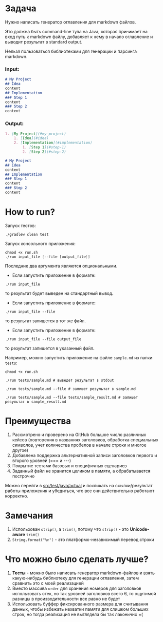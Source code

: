 # Задача

Нужно написать генератор оглавления для markdown файлов.

Это должна быть command-line тула на Java, которая принимает на вход путь к markdown файлу, добавляет к нему в начало оглавление и выводит результат в standard output.

Нельзя пользоваться библиотеками для генерации и парсинга markdown.

### Input:
```md
# My Project
## Idea
content
## Implementation
### Step 1
content
### Step 2
content
```
### Output:
```md
1. [My Project](#my-project)
    1. [Idea](#idea)
    2. [Implementation](#implementation)
        1. [Step 1](#step-1)
        2. [Step 2](#step-2)

# My Project
## Idea
content
## Implementation
### Step 1
content
### Step 2
content
```

# How to run?
Запуск тестов:
```shell
./gradlew clean test
```

Запуск консольного приложения:
```shell
chmod +x run.sh
./run input_file [--file [output_file]]
```

Последние два аргумента являются опциональными.

- Если запустить приложение в формате:
```shell
./run input_file
```
то результат будет выведен на стандартный вывод.

- Если запустить приложение в формате:
```shell
./run input_file --file
```
то результат запишется в тот же файл.

- Если запустить приложение в формате:
```shell
./run input_file --file output_file
```
то результат запишется в указанный файл.

Например, можно запустить приложение на файле `sample.md` из папки `tests`:
```shell
chmod +x run.sh

./run tests/sample.md # выведет результат в stdout

./run tests/sample.md --file # запишет результат в sample.md

./run tests/sample.md --file tests/sample_result.md # запишет результат в sample_result.md
```

# Преимущества
1. Рассмотрено и проверено на GitHub большое число различных кейсов (повторения в названиях заголовков, обработка специальных символов, учет количества пробелов в начале строки и многое другое)
2. Добавлена поддержка альтернативной записи заголовков первого и второго уровней (=== и ---)
3. Покрытие тестами базовых и специфичных сценариев
4. Заданный файл не хранится целиком в памяти, а обрабатывается построчно

Можно перейти в [src/test/java/actual](src/test/java/actual) и покликать на ссылки/результат работы приложения и убедиться, что все они действительно работают корректно.

# Замечания
1. Использован `strip()`, а `trim()`, потому что `strip()` - это **Unicode-aware** `trim()`
2. `String.format("%n")` - это платформо-независимый перевод строки

# Что можно было сделать лучше?
1. **Тесты** - можно было написать генератор markdown-файлов и взять какую-нибудь библиотеку для генерации оглавления, затем сравнить это с моей реализацией
2. Вместо массива `order` для хранения номеров для заголовков использовать стек, но так уровней заголовков всего 6, то ощутимой разницы в производительности все равно не будет
3. Использовать буффер фиксированного размера для считывания данных, чтобы избежать нехватки памяти для слишком больших строк, но тогда реализация не выглядела бы так лаконично =(
